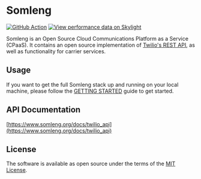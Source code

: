 # Somleng

[![GitHub Action](https://github.com/somleng/twilreapi/actions/workflows/build.yml/badge.svg)](https://github.com/somleng/twilreapi/actions)
[![View performance data on Skylight](https://badges.skylight.io/status/DvGhX1IYIjrx.svg)](https://oss.skylight.io/app/applications/DvGhX1IYIjrx)

Somleng is an Open Source Cloud Communications Platform as a Service (CPaaS). It contains an open source implementation of [Twilio's REST API](https://www.twilio.com/docs/api/rest), as well as functionality for carrier services.

## Usage

If you want to get the full Somleng stack up and running on your local machine, please follow the [GETTING STARTED](https://github.com/somleng/somleng-project/blob/master/docs/GETTING_STARTED.md) guide to get started.

## API Documentation

[https://www.somleng.org/docs/twilio_api](https://www.somleng.org/docs/twilio_api)

## License

The software is available as open source under the terms of the [MIT License](http://opensource.org/licenses/MIT).
